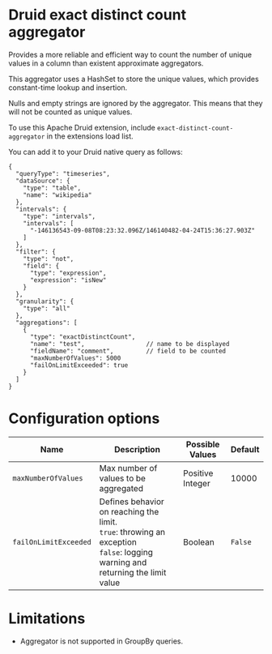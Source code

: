 # Druid exact distinct count aggregator

Provides a more reliable and efficient way to count the number of unique values in a column than existent approximate
aggregators.

This aggregator uses a HashSet to store the unique values, which provides constant-time lookup and insertion.

Nulls and empty strings are ignored by the aggregator. This means that they will not be counted as unique values.

To use this Apache Druid extension, include `exact-distinct-count-aggregator` in the extensions load list.

You can add it to your Druid native query as follows:

```
{
  "queryType": "timeseries",    
  "dataSource": {
    "type": "table",
    "name": "wikipedia"
  },
  "intervals": {
    "type": "intervals",
    "intervals": [
      "-146136543-09-08T08:23:32.096Z/146140482-04-24T15:36:27.903Z"
    ]
  },
  "filter": {
    "type": "not",
    "field": {
      "type": "expression",
      "expression": "isNew"
    }
  },
  "granularity": {
    "type": "all"
  },
  "aggregations": [
    {      
      "type": "exactDistinctCount", 
      "name": "test",                 // name to be displayed
      "fieldName": "comment",         // field to be counted
      "maxNumberOfValues": 5000     
      "failOnLimitExceeded": true    
    }
  ]
}
```

# Configuration options

| Name                  | Description                                                                                                                            | Possible Values  | Default |
|-----------------------|----------------------------------------------------------------------------------------------------------------------------------------|------------------|---------|
| `maxNumberOfValues`   | Max number of values to be aggregated                                                                                                  | Positive Integer | 10000   |
| `failOnLimitExceeded` | Defines behavior on reaching the limit.<br/> `true`: throwing an exception<br/> `false`: logging warning and returning the limit value | Boolean          | `False` |

# Limitations

- Aggregator is not supported in GroupBy queries.
